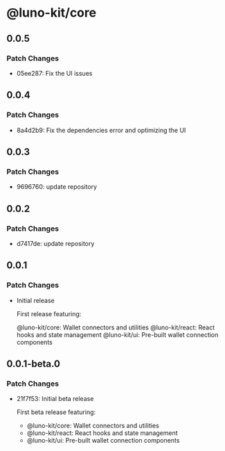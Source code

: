 # @luno-kit/core

## 0.0.5

### Patch Changes

- 05ee287: Fix the UI issues

## 0.0.4

### Patch Changes

- 8a4d2b9: Fix the dependencies error and optimizing the UI

## 0.0.3

### Patch Changes

- 9696760: update repository

## 0.0.2

### Patch Changes

- d7417de: update repository

## 0.0.1

### Patch Changes

- Initial release

  First release featuring:

  @luno-kit/core: Wallet connectors and utilities
  @luno-kit/react: React hooks and state management
  @luno-kit/ui: Pre-built wallet connection components

## 0.0.1-beta.0

### Patch Changes

- 21f7f53: Initial beta release

  First beta release featuring:

  - @luno-kit/core: Wallet connectors and utilities
  - @luno-kit/react: React hooks and state management
  - @luno-kit/ui: Pre-built wallet connection components

